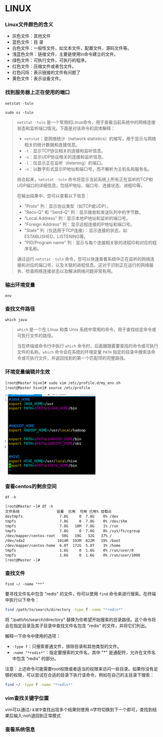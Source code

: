 # LINUX



### Linux文件颜色的含义

+ 灰色文件：其他文件
+ 蓝色文件：目 录
+ 白色文件：一般性文件，如文本文件，配置文件，源码文件等。
+ 浅蓝色文件：链接文件，主要是使用ln命令建立的文件。
+ 绿色文件：可执行文件，可执行的程序。
+ 红色文件：压缩文件或者包文件。
+ 红色闪烁：表示链接的文件有问题了
+ 黄色文件：表示设备文件。

### 找到服务器上正在使用的端口

```
netstat -tuln
```

```
sudo ss -tuln
```

> `netstat -tuln` 是一个常用的Linux命令，用于查看当前系统中的网络连接状态和监听端口情况。下面是对该命令的具体解释：
>
> - `netstat`：是网络统计（network statistics）的缩写，用于显示与网络相关的统计数据和连接信息。
> - `-t`：显示TCP协议相关的连接和监听信息。
> - `-u`：显示UDP协议相关的连接和监听信息。
> - `-l`：仅显示正在监听（listening）的端口。
> - `-n`：以数字形式显示IP地址和端口号，而不解析为主机名和服务名。
>
> 综合起来，`netstat -tuln` 命令将显示当前系统上所有正在监听的TCP和UDP端口的详细信息，包括IP地址、端口号、连接状态、进程ID等。
>
> 在输出结果中，您可以查看以下信息：
> - "Proto" 列：显示协议类型（如TCP或UDP）。
> - "Recv-Q" 和 "Send-Q" 列：显示接收和发送队列中的字节数。
> - "Local Address" 列：显示本地IP地址和监听的端口号。
> - "Foreign Address" 列：显示远程连接的IP地址和端口号。
> - "State" 列（仅适用于TCP连接）：显示连接的状态，如ESTABLISHED、LISTENING等。
> - "PID/Program name" 列：显示与每个连接相关联的进程ID和对应的程序名称。
>
> 通过运行 `netstat -tuln` 命令，您可以快速查看系统中正在监听的网络连接和对应的端口号，以及关联的进程信息。这对于识别正在运行的网络服务、检查网络连接状态以及解决网络问题非常有用。

### 输出环境变量

```
env
```

### 查找文件路径

```
which java
```

> `which` 是一个在 Linux 和类 Unix 系统中常用的命令，用于查找给定命令或可执行文件的路径。
>
> 当在终端或命令行中执行 `which` 命令时，后面跟随着要查找的命令或可执行文件的名称。`which` 命令会在系统的环境变量 `PATH` 指定的目录中搜索该命令或可执行文件，并返回找到的第一个匹配项的完整路径。

### 环境变量编辑并生效

```
[root@Master hive]# sudo vim /etc/profile.d/my_env.sh
[root@Master hive]# source /etc/profile
```

<img src="basic.assets/image-20230719101341448.png" alt="image-2023071911341448" style="zoom:50%;" />

### 查看centos的剩余空间

```
df -h
```

```
[root@Master ~]# df -h
文件系统                 容量  已用  可用 已用% 挂载点
devtmpfs                 7.8G     0  7.8G    0% /dev
tmpfs                    7.8G     0  7.8G    0% /dev/shm
tmpfs                    7.8G   18M  7.8G    1% /run
tmpfs                    7.8G     0  7.8G    0% /sys/fs/cgroup
/dev/mapper/centos-root   50G   19G   32G   37% /
/dev/sda2               1014M  193M  822M   19% /boot
/dev/mapper/centos-home  6.0T  172G  5.8T    3% /home
tmpfs                    1.6G     0  1.6G    0% /run/user/0
tmpfs                    1.6G     0  1.6G    0% /run/user/1000
[root@Master ~]# 

```



### 查找文件

```
find ~/ -name "**"
```



要寻找文件名中包含 "redis" 的文件，你可以使用 `find` 命令来进行搜索。在终端中执行以下命令：

```bash
find /path/to/search/directory -type f -name "*redis*"
```

将 "/path/to/search/directory" 替换为你希望开始搜索的目录路径。这个命令将会在指定目录及其子目录中查找文件名包含 "redis" 的文件，并将它们列出。

解释一下命令中使用的选项：
- `-type f`：只搜索普通文件，排除目录和其他类型的文件。
- `-name "*redis*"`：指定要搜索的文件名，其中 "*" 是通配符，允许在文件名中包含 "redis" 的部分。

注意：上述命令可能需要root权限或者适当的权限来访问一些目录。如果你没有足够的权限，可以尝试在合适的目录下执行该命令，例如在自己的主目录下搜索：

```bash
find ~/ -type f -name "*redis*"
```



### vim查找关键字位置

 vim可以通过`/关键字`查找出现多个结果则使用 n字符切换到下一个即可，查找到结果后输入:noh退回到正常模式



### 查看系统信息

